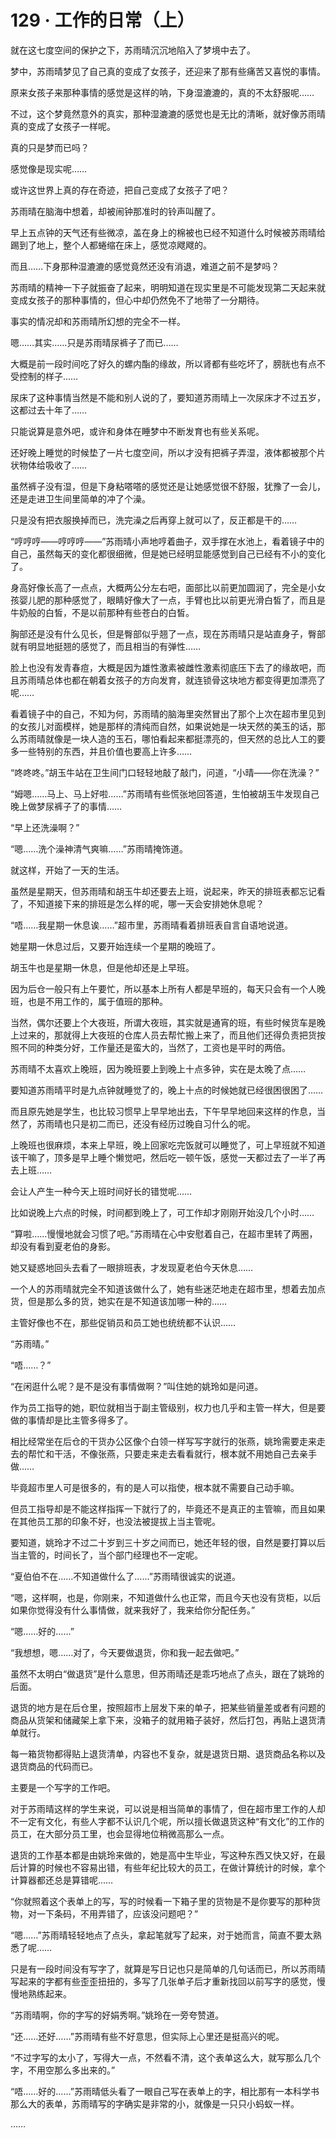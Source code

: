 <link rel="stylesheet" href="../styles/text.css"/>
<h1>129 · 工作的日常（上）</h1>

就在这七度空间的保护之下，苏雨晴沉沉地陷入了梦境中去了。

梦中，苏雨晴梦见了自己真的变成了女孩子，还迎来了那有些痛苦又喜悦的事情。

原来女孩子来那种事情的感觉是这样的呐，下身湿漉漉的，真的不太舒服呢……

不过，这个梦竟然意外的真实，那种湿漉漉的感觉也是无比的清晰，就好像苏雨晴真的变成了女孩子一样呢。

真的只是梦而已吗？

感觉像是现实呢……

或许这世界上真的存在奇迹，把自己变成了女孩子了吧？

苏雨晴在脑海中想着，却被闹钟那准时的铃声叫醒了。

早上五点钟的天气还有些微凉，盖在身上的棉被也已经不知道什么时候被苏雨晴给踢到了地上，整个人都蜷缩在床上，感觉凉飕飕的。

而且……下身那种湿漉漉的感觉竟然还没有消退，难道之前不是梦吗？

苏雨晴的精神一下子就振奋了起来，明明知道在现实里是不可能发现第二天起来就变成女孩子的那种事情的，但心中却仍然免不了地带了一分期待。

事实的情况却和苏雨晴所幻想的完全不一样。

嗯……其实……只是苏雨晴尿裤子了而已……

大概是前一段时间吃了好久的螺内酯的缘故，所以肾都有些吃坏了，膀胱也有点不受控制的样子……

尿床了这种事情当然是不能和别人说的了，要知道苏雨晴上一次尿床才不过五岁，这都过去十年了……

只能说算是意外吧，或许和身体在睡梦中不断发育也有些关系呢。

还好晚上睡觉的时候垫了一片七度空间，所以才没有把裤子弄湿，液体都被那个片状物体给吸收了……

虽然裤子没有湿，但是下身粘嗒嗒的感觉还是让她感觉很不舒服，犹豫了一会儿，还是走进卫生间里简单的冲了个澡。

只是没有把衣服换掉而已，洗完澡之后再穿上就可以了，反正都是干的……

“哼哼哼——哼哼哼——”苏雨晴小声地哼着曲子，双手撑在水池上，看着镜子中的自己，虽然每天的变化都很细微，但是她已经明显能感觉到自己已经有不小的变化了。

身高好像长高了一点点，大概两公分左右吧，面部比以前更加圆润了，完全是小女孩婴儿肥的那种感觉了，眼睛好像大了一点，手臂也比以前更光滑白皙了，而且是牛奶般的白皙，不是以前那种有些苍白的白皙。

胸部还是没有什么见长，但是臀部似乎翘了一点，现在苏雨晴只是站直身子，臀部就有明显地挺翘的感觉了，而且相当的有弹性……

脸上也没有发青春痘，大概是因为雄性激素被雌性激素彻底压下去了的缘故吧，而且苏雨晴总体也都在朝着女孩子的方向发育，就连锁骨这块地方都变得更加漂亮了呢……

看着镜子中的自己，不知为何，苏雨晴的脑海里突然冒出了那个上次在超市里见到的女孩儿对面模样，她是那样的清纯而自然，如果说她是一块天然的美玉的话，那么苏雨晴就像是一块人造的玉石，哪怕看起来都挺漂亮的，但天然的总比人工的要多一些特别的东西，并且价值也要高上许多……

“咚咚咚。”胡玉牛站在卫生间门口轻轻地敲了敲门，问道，“小晴——你在洗澡？”

“姆嗯……马上、马上好啦……”苏雨晴有些慌张地回答道，生怕被胡玉牛发现自己晚上做梦尿裤子了的事情……

“早上还洗澡啊？”

“嗯……洗个澡神清气爽嘛……”苏雨晴掩饰道。

就这样，开始了一天的生活。

虽然是星期天，但苏雨晴和胡玉牛却还要去上班，说起来，昨天的排班表都忘记看了，不知道接下来的排班是怎么样的呢，哪一天会安排她休息呢？

“唔……我星期一休息诶……”超市里，苏雨晴看着排班表自言自语地说道。

她星期一休息过后，又要开始连续一个星期的晚班了。

胡玉牛也是星期一休息，但是他却还是上早班。

因为后仓一般只有上午要忙，所以基本上所有人都是早班的，每天只会有一个人晚班，也是不用工作的，属于值班的那种。

当然，偶尔还要上个大夜班，所谓大夜班，其实就是通宵的班，有些时候货车是晚上过来的，那就得上大夜班的仓库人员去帮忙搬上来了，而且他们还得负责把货按照不同的种类分好，工作量还是蛮大的，当然了，工资也是平时的两倍。

苏雨晴不太喜欢上晚班，因为晚班要上到晚上十点多钟，实在是太晚了点……

要知道苏雨晴平时是九点钟就睡觉了的，晚上十点的时候她就已经很困很困了……

而且原先她是学生，也比较习惯早上早早地出去，下午早早地回来这样的作息，当然了，苏雨晴也只是初二而已，还没有经历过晚自习什么的呢。

上晚班也很麻烦，本来上早班，晚上回家吃完饭就可以睡觉了，可上早班就不知道该干嘛了，顶多是早上睡个懒觉吧，然后吃一顿午饭，感觉一天都过去了一半了再去上班……

会让人产生一种今天上班时间好长的错觉呢……

比如说晚上六点的时候，时间都到晚上了，可工作却才刚刚开始没几个小时……

“算啦……慢慢地就会习惯了吧。”苏雨晴在心中安慰着自己，在超市里转了两圈，却没有看到夏老伯的身影。

她又疑惑地回头去看了一眼排班表，才发现夏老伯今天休息……

一个人的苏雨晴就完全不知道该做什么了，她有些迷茫地走在超市里，想着去加点货，但是那么多的货，她实在是不知道该加哪一种的……

主管好像也不在，那些促销员和员工她也统统都不认识……

“苏雨晴。”

“唔……？”

“在闲逛什么呢？是不是没有事情做啊？”叫住她的姚玲如是问道。

作为员工指导的她，职位就相当于副主管级别，权力也几乎和主管一样大，但是要做的事情却是比主管多得多了。

相比经常坐在后仓的干货办公区像个白领一样写写字就行的张燕，姚玲需要走来走去的帮忙和干活，不像张燕，只要走来走去看看就行，根本就不用她自己去亲手做……

毕竟超市里人可是很多的，有的是人可以指使，根本就不需要自己动手嘛。

但员工指导却是不能这样指挥一下就行了的，毕竟还不是真正的主管嘛，而且如果在其他员工那的印象不好，也没法被提拔上当主管呢。

要知道，姚玲才不过二十岁到三十岁之间而已，她还年轻的很，自然是要打算以后当主管的，时间长了，当个部门经理也不一定呢。

“夏伯伯不在……不知道做什么了……”苏雨晴很诚实的说道。

“嗯，这样啊，也是，你刚来，不知道做什么也正常，而且今天也没有货柜，以后如果你觉得没有什么事情做，就来我好了，我来给你分配任务。”

“嗯……好的……”

“我想想，嗯……对了，今天要做退货，你和我一起去做吧。”

虽然不太明白“做退货”是什么意思，但苏雨晴还是乖巧地点了点头，跟在了姚玲的后面。

退货的地方是在后仓里，按照超市上层发下来的单子，把某些销量差或者有问题的商品从货架和储藏架上拿下来，没箱子的就用箱子装好，然后打包，再贴上退货清单就行。

每一箱货物都得贴上退货清单，内容也不复杂，就是退货日期、退货商品名称以及退货商品的代码而已。

主要是一个写字的工作吧。

对于苏雨晴这样的学生来说，可以说是相当简单的事情了，但在超市里工作的人却不一定有文化，有些人字都不认识几个呢，所以擅长做退货这种“有文化”的工作的员工，在大部分员工里，也会显得地位稍微高那么一点。

退货的工作基本都是由姚玲来做的，她是高中生毕业，写这种东西又快又好，在最后计算的时候也不容易出错，有些年纪比较大的员工，在做计算统计的时候，拿个计算器都还总是算错呢……

“你就照着这个表单上的写，写的时候看一下箱子里的货物是不是你要写的那种货物，对一下条码，不用弄错了，应该没问题吧？”

“嗯……”苏雨晴轻轻地点了点头，拿起笔就写了起来，对于她而言，简直不要太熟悉了呢……

只是有一段时间没有写字了，就算是写日记也只是简单的几句话而已，所以苏雨晴写起来的字都有些歪歪扭扭的，多写了几张单子后才重新找回以前写字的感觉，慢慢地熟练起来。

“苏雨晴啊，你的字写的好娟秀啊。”姚玲在一旁夸赞道。

“还……还好……”苏雨晴有些不好意思，但实际上心里还是挺高兴的呢。

“不过字写的太小了，写得大一点，不然看不清，这个表单这么大，就写那么几个字，不用空那么多出来的。”

“唔……好的……”苏雨晴低头看了一眼自己写在表单上的字，相比那有一本科学书那么大的表单，苏雨晴写的字确实是非常的小，就像是一只只小蚂蚁一样。

……
